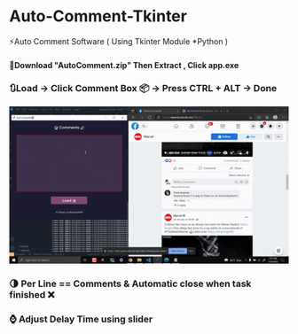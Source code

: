 # Auto-Comment-Tkinter
⚡Auto Comment Software ( Using Tkinter Module *Python )
#### 🚀Download "AutoComment.zip" Then Extract , Click app.exe
### 🔃Load -> Click Comment Box 📦 -> Press CTRL + ALT -> Done
![ACT](https://raw.githubusercontent.com/RaihanEXE99/Auto-Comment-Tkinter/main/Auto-Comment-Tkinter_%20Auto%20Comment%20Software(%20Using%20Tkinter%20Module%20_Python%20)RaihanEXE99.gif)

### 🌗 Per Line == Comments & Automatic close when task finished ❌
### ⌚ Adjust Delay Time using slider
